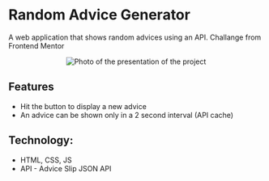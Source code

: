# Random Advice Generator

A web application that shows random advices using an API.
Challange from Frontend Mentor

<p align="center">
  <img src="https://repository-images.githubusercontent.com/490326757/2248fc04-f269-4e34-b6cb-d31a582ab7ed" alt="Photo of the presentation of the project"/>
</p>


## Features

- Hit the button to display a new advice
- An advice can be shown only in a 2 second interval (API cache)

## Technology:

- HTML, CSS, JS
- API - Advice Slip JSON API
